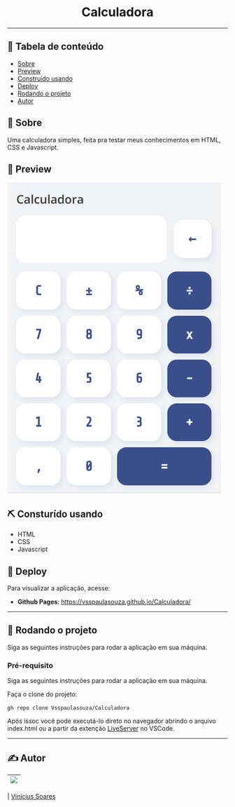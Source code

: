 <h1 align="center">Calculadora</h1>
 
---
 
## 📝 Tabela de conteúdo
-   [Sobre](#about)
-   [Preview](#demo)
-   [Construído usando](#built_using)
-   [Deploy](#deployment)
-   [Rodando o projeto](#getting_started)
-   [Autor](#authors)
 
## 🧐 Sobre <a name = "about"></a>
 
Uma calculadora simples, feita pra testar meus conhecimentos em HTML, CSS e Javascript.
 
## 🎥 Preview <a name = "demo"></a>
 
![Calculadora](public/preview.png)
 
## ⛏️ Consturído usando <a name = "built_using"></a>
 
-   HTML
-   CSS
-   Javascript
 
## 🚀 Deploy <a name = "deployment"></a>
 
Para visualizar a aplicação, acesse:
 
-   **Github Pages**: https://vsspaulasouza.github.io/Calculadora/
 
---
 
## 🏁 Rodando o projeto <a name = "getting_started"></a>
 
Siga as seguintes instruções para rodar a aplicação em sua máquina.
 
### Pré-requisito
 
Siga as seguintes instruções para rodar a aplicação em sua máquina.

Faça o clone do projeto:

```
gh repo clone Vsspaulasouza/Calculadora
```

Após issoc você pode executá-lo direto no navegador abrindo o arquivo index.html ou a partir da extenção [LiveServer](https://marketplace.visualstudio.com/items?itemName=ritwickdey.LiveServer) no VSCode.

---

## ✍️ Autor <a name = "authors"></a>

| [<img src="https://avatars.githubusercontent.com/u/69551648?v=4" width=115>](https://github.com/Vsspaulasouza) |
| -------------------------------------------------------------------------------------------------------------- |

| [Vinícius Soares](https://github.com/Vsspaulasouza)
